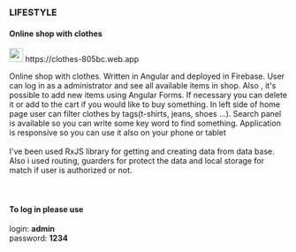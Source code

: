    <section>
        <h3>LIFESTYLE</h3>
        <h4>Online shop with clothes</h4>
        <div>
            <img src="https://img.icons8.com/?size=512&id=1349&format=png" width=25px alt="">
            <span>https://clothes-805bc.web.app</span>
            <br>
            <p>
                Online shop with clothes. Written in Angular and deployed in Firebase.
                User can log in as a administrator and see all available items in shop. Also , it's possible to
                add new items using Angular Forms. If necessary you can delete it or add to the cart if you would like
                to buy something.
                In left side of home page user can filter clothes by tags(t-shirts, jeans, shoes ...).
                Search panel is available so you can write some key word to find something.
                Application is responsive so you can use it also on your phone or tablet
                <br>
                <br>
                I've been used RxJS library for getting and creating data from data base.
                <br>
                Also i used routing, guarders for protect the data and local storage for match
                if user is authorized or not.
              <br>
            <br>
            <br>
            <h4>To log in please use </h4>
            <div>login: <b>admin</b></div>
            <div>password: <b>1234</b></div>
            </p>
        </div>
    </section>
